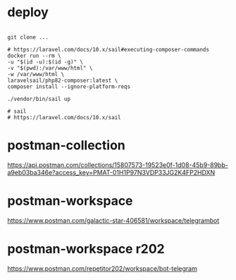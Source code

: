 # deploy
```shell

git clone ...

# https://laravel.com/docs/10.x/sail#executing-composer-commands
docker run --rm \
-u "$(id -u):$(id -g)" \
-v "$(pwd):/var/www/html" \
-w /var/www/html \
laravelsail/php82-composer:latest \
composer install --ignore-platform-reqs

./vendor/bin/sail up

# sail
# https://laravel.com/docs/10.x/sail
```

# postman-collection

https://api.postman.com/collections/15807573-19523e0f-1d08-45b9-89bb-a9eb03ba346e?access_key=PMAT-01H1P97N3VDP33JG2K4FP2HDXN

# postman-workspace

https://www.postman.com/galactic-star-406581/workspace/telegrambot

# postman-workspace r202

https://www.postman.com/repetitor202/workspace/bot-telegram
